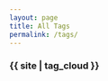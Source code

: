 ```yaml
---
layout: page
title: All Tags
permalink: /tags/
---
```



<div id="tag-cloud">
  <h3>{{ site | tag_cloud }}</h3>
</div>